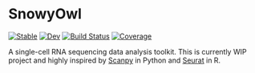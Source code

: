 # SnowyOwl

[![Stable](https://img.shields.io/badge/docs-stable-blue.svg)](https://yuehhua.github.io/SnowyOwl.jl/stable)
[![Dev](https://img.shields.io/badge/docs-dev-blue.svg)](https://yuehhua.github.io/SnowyOwl.jl/dev)
[![Build Status](https://github.com/yuehhua/SnowyOwl.jl/workflows/CI/badge.svg)](https://github.com/yuehhua/SnowyOwl.jl/actions)
[![Coverage](https://codecov.io/gh/yuehhua/SnowyOwl.jl/branch/master/graph/badge.svg)](https://codecov.io/gh/yuehhua/SnowyOwl.jl)

A single-cell RNA sequencing data analysis toolkit. This is currently WIP project and highly inspired by [Scanpy](https://scanpy.readthedocs.io/en/stable/) in Python and [Seurat](https://satijalab.org/seurat/) in R.
